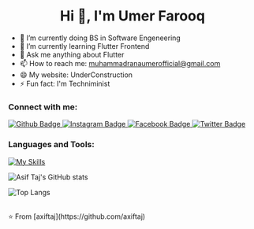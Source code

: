  <h1 align="center">Hi 👋, I'm Umer Farooq</h1>

- 🔭 I’m currently doing BS in Software Engeneering 
- 🌱 I’m currently learning Flutter Frontend
- 💬 Ask me anything about Flutter 
- 📫 How to reach me: muhammadranaumerofficial@gmail.com
- 😄 My website: UnderConstruction
- ⚡ Fun fact: I'm Techniminist
  
### Connect with me:
<div id="badges">
  <a href="https://github.com/umerfaro">
    <img src="https://img.shields.io/badge/Github-white?style=for-the-badge&logo=Github&logoColor=black" alt="Github Badge"/>
  </a>
   <a href="https://www.instagram.com/etherealumer/?igsh=MXAzeWR1bng0NXBrYw%3D%3D">
    <img src="https://img.shields.io/badge/Instagram-purple?style=for-the-badge&logo=instagram&logoColor=white" alt="Instagram Badge"/>
  </a>
   <a href="https://www.facebook.com/profile.php?id=100057221704688&mibextid=ZbWKwL">
    <img src="https://img.shields.io/badge/Facebook-blue?style=for-the-badge&logo=facebook&logoColor=white" alt="Facebook Badge"/>
  </a>
   <a href="https://twitter.com/Techniminist?t=knr6j1br3F4rUg2wzmM75A&s=09">
    <img src="https://img.shields.io/badge/Twitter-blue?style=for-the-badge&logo=twitter&logoColor=white" alt="Twitter Badge"/>
  </a>
</div>

### Languages and Tools:
[![My Skills](https://skillicons.dev/icons?i=flutter,dart,firebase,github,git,postman,figma,xd&perline=5)](https://skillicons.dev)

![Asif Taj's GitHub stats](https://github-readme-stats.vercel.app/api?username=axiftaj&show_icons=true&theme=dark)

![Top Langs](https://github-readme-stats.vercel.app/api/top-langs/?username=axiftaj&theme=dark)


<br>
⭐️ From [axiftaj](https://github.com/axiftaj)
